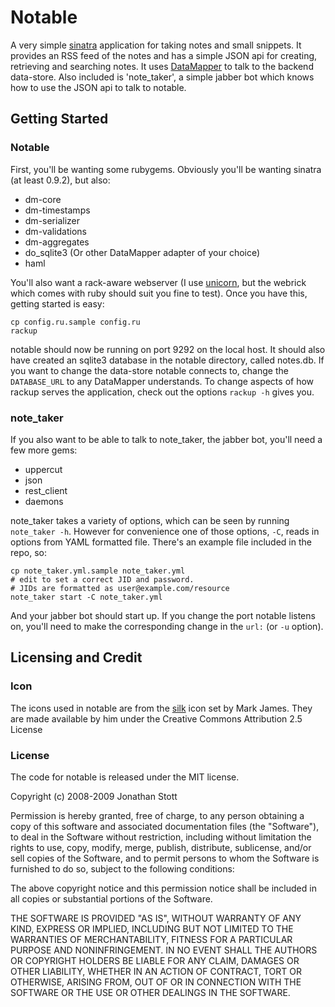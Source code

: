 # Notable

A very simple [sinatra](http://www.sinatrarb.com/) application for taking notes and small snippets.  It provides an RSS feed of the notes and has a simple JSON api for creating, retrieving and searching notes.  It uses [DataMapper](http://www.datamapper.org) to talk to the backend data-store.  Also included is 'note_taker', a simple jabber bot which knows how to use the JSON api to talk to notable.

## Getting Started

### Notable

First, you'll be wanting some rubygems.  Obviously you'll be wanting sinatra (at least 0.9.2), but also:

* dm-core
* dm-timestamps
* dm-serializer
* dm-validations
* dm-aggregates
* do_sqlite3 (Or other DataMapper adapter of your choice)
* haml

You'll also want a rack-aware webserver (I use [unicorn](http://unicorn.bogomips.org/), but the webrick which comes with ruby should suit you fine to test).  Once you have this, getting started is easy:

    cp config.ru.sample config.ru
    rackup

notable should now be running on port 9292 on the local host.  It should also have created an sqlite3 database in the notable directory, called notes.db.  If you want to change the data-store notable connects to, change the `DATABASE_URL` to any DataMapper understands.  To change aspects of how rackup serves the application, check out the options `rackup -h` gives you.

### note_taker

If you also want to be able to talk to note_taker, the jabber bot, you'll need a few more gems:

* uppercut
* json
* rest_client
* daemons

note_taker takes a variety of options, which can be seen by running `note_taker -h`.  However for convenience one of those options, `-C`, reads in options from YAML formatted file.  There's an example file included in the repo, so:

    cp note_taker.yml.sample note_taker.yml
    # edit to set a correct JID and password.
    # JIDs are formatted as user@example.com/resource
    note_taker start -C note_taker.yml

And your jabber bot should start up.  If you change the port notable listens on, you'll need to make the corresponding change in the `url:` (or `-u` option).

## Licensing and Credit

### Icon

The icons used in notable are from the [silk](http://www.famfamfam.com/lab/icons/silk/) icon set by Mark James.  They are made available by him under the Creative Commons Attribution 2.5 License


### License

The code for notable is released under the MIT license.

Copyright (c) 2008-2009 Jonathan Stott

Permission is hereby granted, free of charge, to any person obtaining a copy
of this software and associated documentation files (the "Software"), to deal
in the Software without restriction, including without limitation the rights
to use, copy, modify, merge, publish, distribute, sublicense, and/or sell
copies of the Software, and to permit persons to whom the Software is
furnished to do so, subject to the following conditions:

The above copyright notice and this permission notice shall be included in
all copies or substantial portions of the Software.

THE SOFTWARE IS PROVIDED "AS IS", WITHOUT WARRANTY OF ANY KIND, EXPRESS OR
IMPLIED, INCLUDING BUT NOT LIMITED TO THE WARRANTIES OF MERCHANTABILITY,
FITNESS FOR A PARTICULAR PURPOSE AND NONINFRINGEMENT. IN NO EVENT SHALL THE
AUTHORS OR COPYRIGHT HOLDERS BE LIABLE FOR ANY CLAIM, DAMAGES OR OTHER
LIABILITY, WHETHER IN AN ACTION OF CONTRACT, TORT OR OTHERWISE, ARISING FROM,
OUT OF OR IN CONNECTION WITH THE SOFTWARE OR THE USE OR OTHER DEALINGS IN
THE SOFTWARE.

